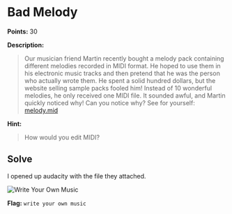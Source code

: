 # Bad Melody
 **Points:** 30

**Description:**
>Our musician friend Martin recently bought a melody pack containing different melodies recorded in MIDI format. He hoped to use them in his electronic music tracks and then pretend that he was the person who actually wrote them. He spent a solid hundred dollars, but the website selling sample packs fooled him! Instead of 10 wonderful melodies, he only received one MIDI file. It sounded awful, and Martin quickly noticed why!
Can you notice why?
See for yourself: [melody.mid](https://github.com/dumblole/CTF-Writeups/blob/master/PACTF-2018/Bad-Melody-30/melody.4f1964921e6a.mid)

**Hint:**
>How would you edit MIDI?

## Solve
I opened up audacity with the file they attached.

![Write Your Own Music](https://github.com/dumblole/CTF-Writeups/blob/master/PACTF-2018/images/badmelody.PNG)

**Flag:** `write your own music`


